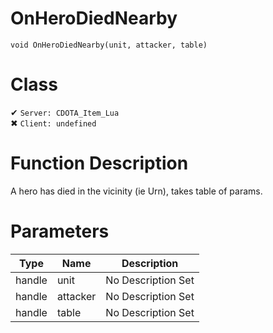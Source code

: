 # OnHeroDiedNearby
```
void OnHeroDiedNearby(unit, attacker, table)
```
# Class
✔ `Server: CDOTA_Item_Lua`  
✖ `Client: undefined`  

# Function Description
A hero has died in the vicinity (ie Urn), takes table of params.
# Parameters
Type|Name|Description
--|--|--
handle|unit|No Description Set
handle|attacker|No Description Set
handle|table|No Description Set
